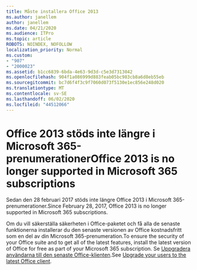 ```yaml
---
title: Måste installera Office 2013
ms.author: janellem
author: janellem
ms.date: 04/21/2020
ms.audience: ITPro
ms.topic: article
ROBOTS: NOINDEX, NOFOLLOW
localization_priority: Normal
ms.custom:
- "907"
- "2000023"
ms.assetid: b1cc6839-6bda-4e63-9d3d-c5e3d7313042
ms.openlocfilehash: 904f1a086999d883feab05bc983cb8a6d8eb55eb
ms.sourcegitcommit: bc7d6f4f3c9f7060d073f5130e1ec856e248d020
ms.translationtype: MT
ms.contentlocale: sv-SE
ms.lasthandoff: 06/02/2020
ms.locfileid: "44512066"
---
```

# <a name="office-2013-is-no-longer-supported-in-microsoft-365-subscriptions"></a><span data-ttu-id="4b286-102">Office 2013 stöds inte längre i Microsoft 365-prenumerationer</span><span class="sxs-lookup"><span data-stu-id="4b286-102">Office 2013 is no longer supported in Microsoft 365 subscriptions</span></span>

<span data-ttu-id="4b286-103">Sedan den 28 februari 2017 stöds inte längre Office 2013 i Microsoft 365-prenumerationer.</span><span class="sxs-lookup"><span data-stu-id="4b286-103">Since February 28, 2017, Office 2013 is no longer supported in Microsoft 365 subscriptions.</span></span>
  
<span data-ttu-id="4b286-104">Om du vill säkerställa säkerheten i Office-paketet och få alla de senaste funktionerna installerar du den senaste versionen av Office kostnadsfritt som en del av din Microsoft 365-prenumeration.</span><span class="sxs-lookup"><span data-stu-id="4b286-104">To ensure the security of your Office suite and to get all of the latest features, install the latest version of Office for free as part of your Microsoft 365 subscription.</span></span> <span data-ttu-id="4b286-105">Se [Uppgradera användarna till den senaste Office-klienten](https://docs.microsoft.com/microsoft-365/admin/setup/upgrade-users-to-latest-office-client).</span><span class="sxs-lookup"><span data-stu-id="4b286-105">See [Upgrade your users to the latest Office client](https://docs.microsoft.com/microsoft-365/admin/setup/upgrade-users-to-latest-office-client).</span></span>
  